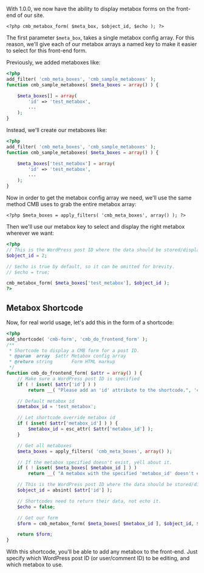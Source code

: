 With 1.0.0, we now have the ability to display metabox forms on the front-end of our site.

```
<?php cmb_metabox_form( $meta_box, $object_id, $echo ); ?>
```

The first parameter `$meta_box`, takes a single metabox config array. For this reason, we'll give each of our metabox arrays a named key to make it easier to select for this front-end form.

Previously, we added metaboxes like:
```php
<?php 
add_filter( 'cmb_meta_boxes', 'cmb_sample_metaboxes' );
function cmb_sample_metaboxes( $meta_boxes = array() ) {

	$meta_boxes[] = array(
		'id' => 'test_metabox',
		...
	);
}
```

Instead, we'll create our metaboxes like:
```php
<?php 
add_filter( 'cmb_meta_boxes', 'cmb_sample_metaboxes' );
function cmb_sample_metaboxes( $meta_boxes = array() ) {

	$meta_boxes['test_metabox'] = array(
		'id' => 'test_metabox',
		...
	);
}
```

Now in order to get the metabox config array we need, we'll use the same method CMB uses to grab the entire metabox array:
```
<?php $meta_boxes = apply_filters( 'cmb_meta_boxes', array() ); ?>
```

Then we'll use our metabox key to select and display the right metabox wherever we want:
```php
<?php
// This is the WordPress post ID where the data should be stored/displayed.
$object_id = 2;

// $echo is true by default, so it can be omitted for brevity.
// $echo = true;

cmb_metabox_form( $meta_boxes['test_metabox'], $object_id );
?>
```

## Metabox Shortcode

Now, for real world usage, let's add this in the form of a shortcode:
```php
<?php
add_shortcode( 'cmb-form', 'cmb_do_frontend_form' );
/**
 * Shortcode to display a CMB form for a post ID.
 * @param  array  $attr Metabox config array
 * @return string       Form HTML markup
 */
function cmb_do_frontend_form( $attr = array() ) {
	// Make sure a WordPress post ID is specified
	if ( ! isset( $attr['id'] ) )
		return __( "Please add an 'id' attribute to the shortcode.", 'cmb' );

	// Default metabox id
	$metabox_id = 'test_metabox';

	// Let shortcode override metabox id
	if ( isset( $attr['metabox_id'] ) ) {
		$metabox_id = esc_attr( $attr['metabox_id'] );
	}

	// Get all metaboxes
	$meta_boxes = apply_filters( 'cmb_meta_boxes', array() );

	// If the metabox specified doesn't exist, yell about it.
	if ( ! isset( $meta_boxes[ $metabox_id ] ) )
		return __( "A metabox with the specified 'metabox_id' doesn't exist.", 'cmb' );

	// This is the WordPress post ID where the data should be stored/displayed.
	$object_id = absint( $attr['id'] );

	// Shortcodes need to return their data, not echo it.
	$echo = false;

	// Get our form
	$form = cmb_metabox_form( $meta_boxes[ $metabox_id ], $object_id, $echo );

	return $form;
}
```

With this shortcode, you'll be able to add any metabox to the front-end. Just specify which WordPress post ID (or user/comment ID) to be editing, and which metabox to use.